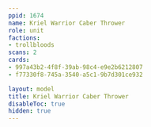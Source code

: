 ```yaml
---
ppid: 1674
name: Kriel Warrior Caber Thrower
role: unit
factions:
- trollbloods
scans: 2
cards:
- 997a43b2-4f8f-39ab-98c4-e9e2b6212807
- f77330f8-745a-3540-a5c1-9b7d301ce932

layout: model
title: Kriel Warrior Caber Thrower
disableToc: true
hidden: true
---
```


